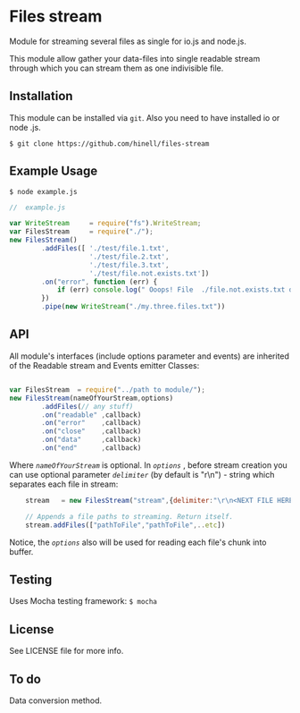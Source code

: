 # Files stream
Module for streaming several files as single for io.js and node.js.

This module allow gather your data-files into single readable stream
through which you can stream them as one indivisible file.

## Installation

This module can be installed via `git`.
Also you need to have installed io or node .js.

```
$ git clone https://github.com/hinell/files-stream
```

## Example Usage

```
$ node example.js
```

```javascript
//  example.js

var WriteStream     = require("fs").WriteStream;
var FilesStream     = require("./");
new FilesStream()
        .addFiles([ './test/file.1.txt',
                    './test/file.2.txt',
                    './test/file.3.txt',
                    './test/file.not.exists.txt'])
        .on("error", function (err) {
            if (err) console.log(" Ooops! File  ./file.not.exists.txt don't exists:\r\n",err.message);
        })
        .pipe(new WriteStream("./my.three.files.txt"))

```

## API
All module's interfaces (include options parameter and events) are inherited
of the Readable stream and Events emitter Classes:

```javascript

var FilesStream  = require("../path to module/");
new FilesStream(nameOfYourStream,options)
        .addFiles(// any stuff)
        .on("readable" ,callback)
        .on("error"    ,callback)
        .on("close"    ,callback)
        .on("data"     ,callback)
        .on("end"      ,callback)

```

Where *`nameOfYourStream`* is optional.
In *`options`* , before stream creation you can
use optional parameter *`delimiter`* (by default is "r\n\") - string which separates each file in stream:
```javascript
	stream   = new FilesStream("stream",{delimiter:"\r\n<NEXT FILE HERE>\r\n"})
```

```javascript
    // Appends a file paths to streaming. Return itself.
	stream.addFiles(["pathToFile","pathToFile",..etc])

```

Notice, the *`options`* also will be used for reading each file's chunk into buffer.

## Testing

Uses Mocha testing framework:
`$ mocha`

## License
See LICENSE file for more info.

## To do
Data conversion method.